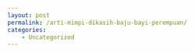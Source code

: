 ```yaml
---
layout: post
permalink: /arti-mimpi-dikasih-baju-bayi-perempuan/
categories:
    - Uncategorized
---
```


